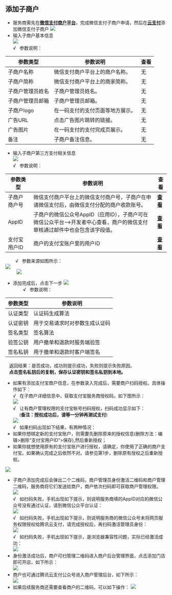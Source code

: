 ## 添加子商户
- 服务商需先在[**微信支付商户平台**](https://pay.weixin.qq.com)，完成微信支付子商户申请，然后在[**云支付**](https://console.cloud.tencent.com/cpay)添加微信支付子商户
 ![](https://mc.qcloudimg.com/static/img/0d6ffa481ce1dd131f27f35cc379315b/image.png)      
- 输入子商户基本信息   
 ![](https://mc.qcloudimg.com/static/img/2f5536f560228635050e93dc43869554/image.png)   
&radic;&nbsp;&nbsp;&nbsp;参数说明：   
  
| 参数类型 | 参数说明 | 查看 |
|---------|---------|---------|
| 子商户名称 | 微信支付商户平台上的商户名称。 | 无 |
| 子商户简称 | 微信支付商户平台上的商家简称。 | 无 |
| 子商户管理员姓名 | 子商户管理员姓名。 | 无 |
| 子商户管理员邮箱 | 子商户管理员邮箱。 | 无 |
| 子商户logo | 在一码支付的支付页面等地方展示。 | 无 |
| 广告URL | 点击广告图片跳转的链接。 | 无 |
| 广告图片 | 在一码支付的支付完成页展示。 | 无 |
| 备注 | 子商户备注信息。 | 无 |  

- 输入子商户第三方支付相关信息   
 ![](https://mc.qcloudimg.com/static/img/53206e871b9c3605c1f5ffbdb3597cfa/image.png)   
&radic;&nbsp;&nbsp;&nbsp;参数说明：   
  
| 参数类型 | 参数说明 | 查看 |
|---------|---------|---------|
| 子商户商户号 | 微信支付商户平台上的微信支付商户号，子商户在申请微信支付后，由微信支付分配的商户收款账号。 | [**查看**](https://pay.weixin.qq.com/index.php/core/account/info) |
| AppID | 子商户的微信公众号AppID（应用ID），子商户可在微信公众平台-->开发者中心查看，商户的微信支付审核通过邮件中也会包含该字段值。 | [**查看**](https://mp.weixin.qq.com) |
| 支付宝用户ID | 商户的支付宝账户里的用户ID | [**查看**](https://mc.qcloudimg.com/static/pdf/4e97cce06a600af702c986a7938043b2/docfile.pdf) |  


&nbsp;&nbsp;&nbsp;&nbsp;&nbsp;&nbsp;&nbsp;&nbsp;&radic;&nbsp;&nbsp;&nbsp;参数来源如图所示：   
![](https://mc.qcloudimg.com/static/img/05cccdf743c82440e284d953bdebd312/image.png)    
&nbsp;&nbsp;&nbsp;&nbsp;&nbsp;&nbsp;&nbsp;&nbsp;&nbsp;![](https://mc.qcloudimg.com/static/img/3f3260669294f8a1ed371a0dd8b81753/image.png) 
- 添加完成后，点击下一步
 ![](https://mc.qcloudimg.com/static/img/efe5c9e1a0261373189b170acbcd22f8/image.png)   
&nbsp;&nbsp;&nbsp;&nbsp;&nbsp;&nbsp;&nbsp;&nbsp;&radic;&nbsp;&nbsp;&nbsp;参数说明：  

| 参数类型 | 参数说明 | 
|---------|---------|
| 认证类型 | 认证码生成算法 |
| 认证密钥 | 用于交易请求时对参数生成认证码 | 
| 签名类型 | 签名算法 | 
| 验签公钥 | 用户撤单和退款时服务端验签 | 
| 签名私钥 | 用于撤单和退款时客户端签名 |   

&nbsp;&nbsp;&nbsp;返回结果：是否成功，成功则提示成功，失败则提示失败原因。    
&nbsp;&nbsp;&nbsp;**点击签名私钥后的复制，保存认证密钥和签名私钥到本地。**   

- 如果有添加支付宝商户信息，在参数录入完成后，需要商户扫码授权。具体操作如下：     
&radic;&nbsp;&nbsp;&nbsp;在子商户详细信息中，获取支付宝服务商授权码，如下图所示：   
![](https://mc.qcloudimg.com/static/img/0612b09cc5a07a47c16e2b6f4ce5831b/image.png)    
&radic;&nbsp;&nbsp;&nbsp;让有商户管理权限的支付宝帐号扫码授权，扫码成功显示如下：    
&nbsp;&nbsp;&nbsp;&nbsp;&nbsp;(**备注：授权成功后，请等一分钟再测试支付**)    
![](https://mc.qcloudimg.com/static/img/ca933b53912055a67c3bb52019df0b0c/image.png)  
&radic;&nbsp;&nbsp;&nbsp;如果扫码出现如下结果，有两种情况：
- 如果你想绑定新的支付宝账户，则需要先删除原来的授权信息(删除方法：编辑>删除“支付宝用户ID”>保存),然后重新授权；
- 如果你就想使用原有的支付宝账户进行授权，请确定，你使用了正确的商户支付宝。如果确认完成之后依然不对。请参见第1步，删除原有授权之后重新授权。

![](https://mc.qcloudimg.com/static/img/fa17cd2c7352450156d65d3363da072c/image.png)   

- 子商户添加完成后会弹出二个二维码，商户管理员身份激活二维码和商户管理二维码，服务商将它们发送给商户，商户依次扫码即可获取商户管理权限。
![](https://mc.qcloudimg.com/static/img/2a9e9266927798ead8a3a5c3684122bc/image.png)      
&radic;&nbsp;&nbsp;&nbsp;如扫码失败，手机出现如下提示，则说明服务商填的AppID对应的微信公众号没有通过认证，请到微信公众平台认证：      
![](https://mc.qcloudimg.com/static/img/610a55beb2c1add93b3d0fb827ba38e6/image.jpg)    
&radic;&nbsp;&nbsp;&nbsp;如扫码失败，手机出现如下提示，则说明服务商的微信公众号未将网页服务权限授权给腾讯云支付，请完成授权后，再扫码激活管理员身份：      
![](https://mc.qcloudimg.com/static/img/b0d3c5af60dee16ff58aa30c576c1fef/image.png)    
&radic;&nbsp;&nbsp;&nbsp;如扫码失败，手机出现如下提示，是浏览器兼容性问题，实际已经激活成功：      
![](https://mc.qcloudimg.com/static/img/4c8b31a331bb6c26c68e630fa9b4e1f6/image.png)    
- 身份激活成功后，商户可扫管理二维码进入商户后台管理界面，点击添加门店即可开店，如下所示：    
![](https://mc.qcloudimg.com/static/img/301b4d86ff5dc849138877c92a9f5d7a/image.jpg)
- 商户也可通过腾讯云支付公众号进入商户管理后台，如下所示：     
![](https://mc.qcloudimg.com/static/img/170b12f1cd551e042522b7d867aa7d5a/image.jpg)
- 如果后续服务商还需要查看商户的二维码，可以如下操作：
![](https://mc.qcloudimg.com/static/img/831e0b1d6209035ac98193ba9ea38337/image.png)
